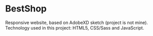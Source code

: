 # BestShop

Responsive website, based on AdobeXD sketch (project is not mine). Technology used in this project: HTML5, CSS/Sass and JavaScript.
